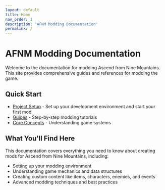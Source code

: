 ```yaml
---
layout: default
title: Home
nav_order: 1
description: 'AFNM Modding Documentation'
permalink: /
---
```


# AFNM Modding Documentation

Welcome to the documentation for modding Ascend from Nine Mountains. This site provides comprehensive guides and references for modding the game.

## Quick Start

- [Project Setup](guides/project-setup) - Set up your development environment and start your first mod
- [Guides](guides/) - Step-by-step modding tutorials
- [Core Concepts](concepts/) - Understanding game systems

## What You'll Find Here

This documentation covers everything you need to know about creating mods for Ascend from Nine Mountains, including:

- Setting up your modding environment
- Understanding game mechanics and data structures
- Creating custom content like items, characters, enemies, and events
- Advanced modding techniques and best practices
